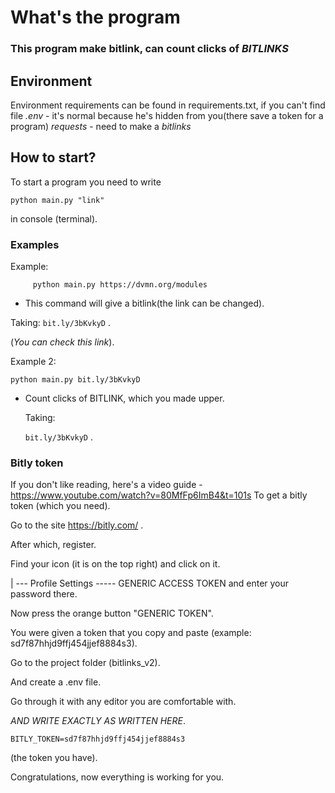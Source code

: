 # What's the program
   ### This program make bitlink, can count clicks of **_BITLINKS_**

## Environment
   Environment requirements can be found in requirements.txt, if you can't find file *.env* - it's normal because he's hidden from you(there save a token for a program) *requests* - need to make a _bitlinks_

## How to start?
   To start a program you need to write
   ```
   python main.py "link"
   ```
in console (terminal).

### Examples
   Example: 
```
     python main.py https://dvmn.org/modules
```
   - This command will give a bitlink(the link can be changed).
   
   Taking: 
   `bit.ly/3bKvkyD`
   .
   
   (_You can check this link_).
   
Example 2:
   
```
python main.py bit.ly/3bKvkyD
```

- Count clicks of BITLINK, which you made upper.

   Taking:

   `
   bit.ly/3bKvkyD
   `
   .
   

### Bitly token

   If you don't like reading, here's a video guide - https://www.youtube.com/watch?v=80MfFp6ImB4&t=101s
To get a bitly token (which you need).
  
Go to the site https://bitly.com/ .
  
After which, register.
  
Find your icon (it is on the top right) and click on it.
  
| --- Profile Settings ----- GENERIC ACCESS TOKEN and enter your password there.
  
Now press the orange button "GENERIC TOKEN".
  
You were given a token that you copy and paste (example: sd7f87hhjd9ffj454jjef8884s3).
  
Go to the project folder (bitlinks_v2).
  
And create a .env file.
  
Go through it with any editor you are comfortable with.

   *AND WRITE EXACTLY AS WRITTEN HERE*.
   
   ```
   BITLY_TOKEN=sd7f87hhjd9ffj454jjef8884s3
   ``` 
   (the token you have).
   
   Congratulations, now everything is working for you.